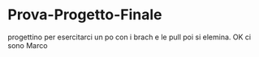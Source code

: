 # Prova-Progetto-Finale
progettino per esercitarci un po con i brach e le pull poi si elemina.
OK ci sono Marco
